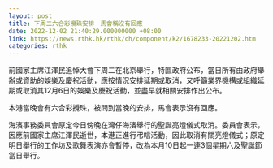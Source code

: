 ```yaml
---
layout: post
title: 下周二六合彩攪珠安排　馬會稱沒有回應
date: 2022-12-02 21:40:29.000000000 +08:00
link: https://news.rthk.hk/rthk/ch/component/k2/1678233-20221202.htm
categories: rthk
---
```


前國家主席江澤民追悼大會下周二在北京舉行，特區政府公布，當日所有由政府舉辦或資助的娛樂及慶祝活動，應按情況安排延期或取消，又呼籲業界機構或組織延期或取消其12月6日的娛樂及慶祝活動，並盡早就相關安排作出公布。

本港當晚會有六合彩攪珠，被問到當晚的安排，馬會表示沒有回應。

海濱事務委員會原定今日傍晚在灣仔海濱舉行的聖誕亮燈儀式取消。委員會表示，因應前國家主席江澤民逝世，本港正進行弔唁活動，因此取消有關亮燈儀式；原定明日舉行的工作坊及歌舞表演亦會暫停，改為本月10日起一連3個星期六及聖誕節當日舉行。

